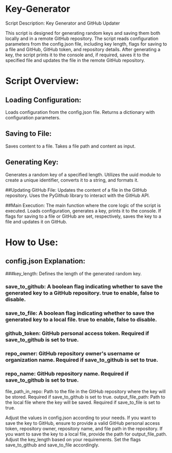 # Key-Generator
Script Description: Key Generator and GitHub Updater

This script is designed for generating random keys and saving them both locally and in a remote GitHub repository. The script reads configuration parameters from the config.json file, including key length, flags for saving to a file and GitHub, GitHub token, and repository details. After generating a key, the script prints it to the console and, if required, saves it to the specified file and updates the file in the remote GitHub repository.

# Script Overview:
## Loading Configuration:
Loads configuration from the config.json file.
Returns a dictionary with configuration parameters.

## Saving to File:
Saves content to a file.
Takes a file path and content as input.

## Generating Key:
Generates a random key of a specified length.
Utilizes the uuid module to create a unique identifier, converts it to a string, and formats it.

##Updating GitHub File:
Updates the content of a file in the GitHub repository.
Uses the PyGithub library to interact with the GitHub API.

##Main Execution:
The main function where the core logic of the script is executed.
Loads configuration, generates a key, prints it to the console.
If flags for saving to a file or GitHub are set, respectively, saves the key to a file and updates it on GitHub.
# How to Use:
## config.json Explanation:

###key_length: Defines the length of the generated random key.

### save_to_github: A boolean flag indicating whether to save the generated key to a GitHub repository. true to enable, false to disable.

### save_to_file: A boolean flag indicating whether to save the generated key to a local file. true to enable, false to disable.

### github_token: GitHub personal access token. Required if save_to_github is set to true.

### repo_owner: GitHub repository owner's username or organization name. Required if save_to_github is set to true.

### repo_name: GitHub repository name. Required if save_to_github is set to true.
file_path_in_repo: Path to the file in the GitHub repository where the key will be stored. Required if save_to_github is set to true.
output_file_path: Path to the local file where the key will be saved. Required if save_to_file is set to true.

Adjust the values in config.json according to your needs. If you want to save the key to GitHub, ensure to provide a valid GitHub personal access token, repository owner, repository name, and file path in the repository. If you want to save the key to a local file, provide the path for output_file_path. Adjust the key_length based on your requirements. Set the flags save_to_github and save_to_file accordingly.
